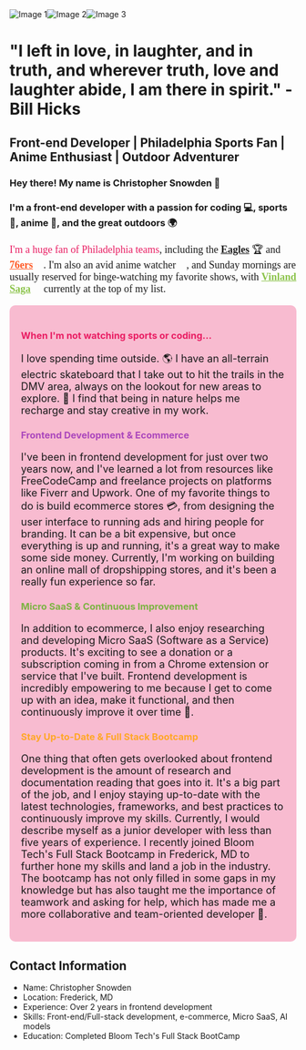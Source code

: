 <div style="display: flex; width: 100%; justify-items: center; flex-wrap: no-wrap;">
  <img src="https://imgs.search.brave.com/CbKrv8h6N0MyGPW0YXeMn7rzBDFbEdBJHX2C1oWzZvs/rs:fit:713:225:1/g:ce/aHR0cHM6Ly90c2Uz/Lm1tLmJpbmcubmV0/L3RoP2lkPU9JUC5s/eFFadTd4RWtLVjEw/SENaeG1BdWVRSGFF/NyZwaWQ9QXBp" alt="Image 1" style="width: auto; height: auto; object-fit: cover;">
  <img src="https://imgs.search.brave.com/UIEp_lfQMY-bVLzjygLdu875AaOLhmOBf63vjr9My78/rs:fit:632:225:1/g:ce/aHR0cHM6Ly90c2Ux/Lm1tLmJpbmcubmV0/L3RoP2lkPU9JUC5l/SndNSHN1Vmd1RGRy/NDZ2ZDJBMjR3SGFG/aiZwaWQ9QXBp" alt="Image 2" style="width: auto; height: auto; object-fit: cover;">
  <img src="https://imgs.search.brave.com/tnCHY8oQB1-JZjTjE_g9dId0B95f-ClqGvOdiacLgmE/rs:fit:538:225:1/g:ce/aHR0cHM6Ly90c2Ux/Lm1tLmJpbmcubmV0/L3RoP2lkPU9JUC5T/c3VyOFZHR3JCY0E5/a0x2SGpmeUV3SGFH/aCZwaWQ9QXBp" alt="Image 3" style="width: auto; height: auto; object-fit: cover;">
</div>

<h1>"I left in love, in laughter, and in truth, and wherever truth, love and laughter abide, I am there in spirit." - Bill Hicks</h1>

<h2> Front-end Developer | Philadelphia Sports Fan | Anime Enthusiast | Outdoor Adventurer  </h2>


<h3>Hey there! My name is Christopher Snowden 👋<h3> 
  
<h3> I'm a front-end developer with a passion for coding &#x1F4BB;, sports &#x1F3C0;, anime &#x1F97D;, and the great outdoors &#x1F30D; </h3>

  
<p style="font-family: 'Comic Sans MS', cursive; font-size: 18px;">
  <span style="color: #e91e63;">I'm a huge fan of Philadelphia teams</span>,
  including the <span style="text-decoration: underline; font-weight: bold; color: #212121;">Eagles</span> &#x1F3C6;
  and <span style="text-decoration: underline; font-weight: bold; color: #ff5722;">76ers</span> &#x1F3C0;.
  I'm also an avid anime watcher &#x1F409;, and Sunday mornings are usually reserved for binge-watching my favorite shows,
  with <span style="text-decoration: underline; font-weight: bold; color: #8bc34a;">Vinland Saga</span> &#x1F40D;
  currently at the top of my list.
</p>

<div style="background-color: #f8bbd0; padding: 20px; border-radius: 10px;">
  <h3 style="color: #e91e63;">When I'm not watching sports or coding...</h3>
  <p style="font-size: 18px;">
    I love spending time outside. &#x1F30E; I have an all-terrain electric skateboard that I take out to hit the trails in
    the DMV area, always on the lookout for new areas to explore. &#x1F6F6; I find that being in nature helps me
    recharge and stay creative in my work.
  </p>
  
  <h3 style="color: #ab47bc;">Frontend Development & Ecommerce</h3>
  <p style="font-size: 18px;">
    I've been in frontend development for just over two years now, and I've learned a lot from resources like
    FreeCodeCamp and freelance projects on platforms like Fiverr and Upwork. One of my favorite things to do is build
    ecommerce stores &#x1F4B3;, from designing the user interface to running ads and hiring people for branding. It can
    be a bit expensive, but once everything is up and running, it's a great way to make some side money. Currently,
    I'm working on building an online mall of dropshipping stores, and it's been a really fun experience so far.
  </p>
  
  <h3 style="color: #7cb342;">Micro SaaS & Continuous Improvement</h3>
  <p style="font-size: 18px;">
    In addition to ecommerce, I also enjoy researching and developing Micro SaaS (Software as a Service) products.
    It's exciting to see a donation or a subscription coming in from a Chrome extension or service that I've built. 
    Frontend development is incredibly empowering to me because I get to come up with an idea, make it functional,
    and then continuously improve it over time &#x1F4D7;.
  </p>
  
  <h3 style="color: #ffa726;">Stay Up-to-Date & Full Stack Bootcamp</h3>
  <p style="font-size: 18px;">
    One thing that often gets overlooked about frontend development is the amount of research and documentation reading
    that goes into it. It's a big part of the job, and I enjoy staying up-to-date with the latest technologies,
    frameworks, and best practices to continuously improve my skills. Currently, I would describe myself as a junior
    developer with less than five years of experience. I recently joined Bloom Tech's Full Stack Bootcamp in Frederick,
    MD to further hone my skills and land a job in the industry. The bootcamp has not only filled in some gaps in my
    knowledge but has also taught me the importance of teamwork and asking for help, which has made me a more
    collaborative and team-oriented developer &#x1F64C;.
  </p>
</div>
  
<h2>Contact Information</h2>
  <ul>
    <li>Name: Christopher Snowden</li>
    <li>Location: Frederick, MD</li>
    <li>Experience: Over 2 years in frontend development</li>
    <li>Skills: Front-end/Full-stack development, e-commerce, Micro SaaS, AI models</li>
    <li>Education: Completed Bloom Tech's Full Stack BootCamp</li>
  </ul>
